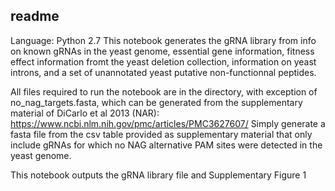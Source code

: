 ## readme
Language: Python 2.7
This notebook generates the gRNA library from info on known gRNAs in the yeast genome, essential gene information, fitness effect information fromt the yeast deletion collection, information on yeast introns, and a set of unannotated yeast putative non-functionnal peptides.

All files required to run the notebook are in the directory, with exception of no_nag_targets.fasta, which can be generated from the supplementary material of DiCarlo et al 2013 (NAR): https://www.ncbi.nlm.nih.gov/pmc/articles/PMC3627607/
Simply generate a fasta file from the csv table provided as supplementary material that only include gRNAs for which no NAG alternative PAM sites were detected in the yeast genome.

This notebook outputs the gRNA library file and Supplementary Figure 1
